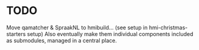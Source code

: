 # TODO
Move qamatcher & SpraakNL to hmibuild... (see setup in hmi-christmas-starters setup)
Also eventually make them individual components included as submodules, managed in a central place.
